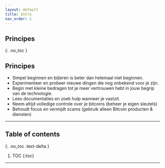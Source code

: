 ```yaml
---
layout: default
title: Intro
nav_order: 1
---
```


## Principes
{: .no_toc }

## Principes
- Simpel beginnen en bijleren is beter dan helemaal niet beginnen.
- Experimenteer en probeer nieuwe dingen die nog onbekend voor je zijn.
- Begin met kleine bedragen tot je meer vertrouwen hebt in jouw begrip van de technologie.
- Lees documentaties en zoek hulp wanneer je vastzit.
- Neem altijd volledige controle over je bitcoins (beheer je eigen sleutels)
- Behoudt focus en vermijdt scams (gebruik alleen Bitcoin producten & diensten)


---

## Table of contents
{: .no_toc .text-delta }

1. TOC
{:toc}

---
